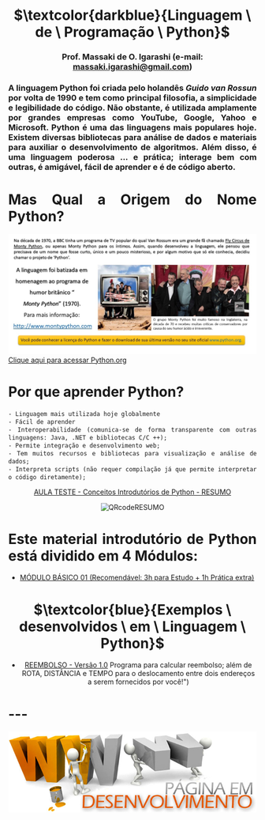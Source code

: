 <div align="center">
	
# $\textcolor{darkblue}{Linguagem \ de \ Programação \ Python}$
### Prof. Massaki de O. Igarashi (e-mail: massaki.igarashi@gmail.com)

</div>  

<div align="justify">
	
### A linguagem Python foi criada pelo holandês *Guido van Rossun* por volta de 1990 e tem como principal filosofia, a simplicidade e legibilidade do código. Não obstante, é utilizada amplamente por grandes empresas como YouTube, Google, Yahoo e Microsoft. Python é uma das linguagens mais populares hoje. Existem diversas bibliotecas para análise de dados e materiais para auxiliar o desenvolvimento de algoritmos. Além disso, é uma linguagem poderosa ... e prática; interage bem com outras, é amigável, fácil de aprender e é de código aberto.

# **Mas Qual a Origem do Nome Python?**
![Origem_Nome_Python](https://github.com/igarashimassaki/LinguagemPython/blob/main/Origem_nome_Python.JPG)
[Clique aqui para acessar Python.org](https://www.python.org)

# **Por que aprender Python?**
	- Linguagem mais utilizada hoje globalmente
	- Fácil de aprender
	- Interoperabilidade (comunica-se de forma transparente com outras linguagens: Java, .NET e bibliotecas C/C ++);
	- Permite integração e desenvolvimento web;
	- Tem muitos recursos e bibliotecas para visualização e análise de dados;
	- Interpreta scripts (não requer compilação já que permite interpretar o código diretamente);

</div>   

<div align="center">

[AULA TESTE - Conceitos Introdutórios de Python - RESUMO](https://github.com/igarashimassaki/LinguagemPython/blob/main/Python01%20-%20Conceitos%20Introdut%C3%B3rios%20de%20Python%20-%20RESUMO.pdf)
  
![QRcodeRESUMO](https://github.com/igarashimassaki/LinguagemPython/blob/main/Python01%20-%20Conceitos%20Introdut%C3%B3rios%20de%20Python%20-%20RESUMO%20-%20QRcode.png)

</div>   

<div align="justify">
	
# **Este material introdutório de Python está dividido em 4 Módulos:**
- [MÓDULO BÁSICO 01 (Recomendável: 3h para Estudo + 1h Prática extra)](https://github.com/igarashimassaki/LinguagemPython/blob/main/LP01_INTRODU%C3%87%C3%83O_%C3%80_LINGUAGEM_DE_PROGRAMA%C3%87%C3%83O_PYTHON_Parte_1.ipynb)
  
</div>

<div align="center">
	
# $\textcolor{blue}{Exemplos \ desenvolvidos \ em \ Linguagem \ Python}$
- [REEMBOLSO - Versão 1.0](https://colab.research.google.com/drive/1RHbqdcY0vrBjzIIXnjzjlXxkaQ5mlmzg?usp=sharing)
Programa para calcular reembolso; além de ROTA, DISTÂNCIA e TEMPO para o deslocamento entre dois endereços a serem fornecidos por você!")

</div>

# ---
![Em_Desenvolvimento](https://github.com/igarashimassaki/LinguagemPython/blob/main/desenvolvimento.jpg)
